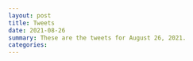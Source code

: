 ```yaml
---
layout: post
title: Tweets
date: 2021-08-26
summary: These are the tweets for August 26, 2021.
categories:
---
```


